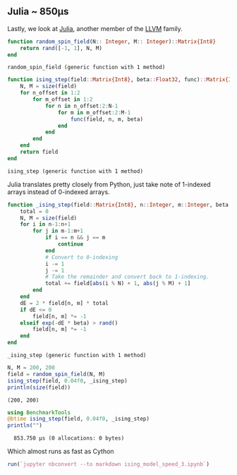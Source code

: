 ## Julia ~ 850μs 
Lastly, we look at [Julia](https://docs.julialang.org/en/v1/), another member of the [LLVM](https://en.wikipedia.org/wiki/LLVM) family.


```julia
function random_spin_field(N:: Integer, M:: Integer)::Matrix{Int8}
    return rand([-1, 1], N, M)
end
```


    random_spin_field (generic function with 1 method)



```julia
function ising_step(field::Matrix{Int8}, beta::Float32, func)::Matrix{Int8}
    N, M = size(field)
    for n_offset in 1:2
        for m_offset in 1:2
            for n in n_offset:2:N-1
                for m in m_offset:2:M-1
                    func(field, n, m, beta)
                end
            end
        end
    end
    return field
end
```


    ising_step (generic function with 1 method)


Julia translates pretty closely from Python, just take note of 1-indexed arrays instead of 0-indexed arrays.


```julia
function _ising_step(field::Matrix{Int8}, n::Integer, m::Integer, beta::Float32)
    total = 0
    N, M = size(field)
    for i in n-1:n+1
        for j in m-1:m+1
            if i == n && j == m
                continue
            end
            # Convert to 0-indexing
            i -= 1
            j -= 1
            # Take the remainder and convert back to 1-indexing.
            total += field[abs(i % N) + 1, abs(j % M) + 1]
        end
    end
    dE = 2 * field[n, m] * total
    if dE <= 0
        field[n, m] *= -1
    elseif exp(-dE * beta) > rand()
        field[n, m] *= -1
    end
end
```


    _ising_step (generic function with 1 method)



```julia
N, M = 200, 200
field = random_spin_field(N, M)
ising_step(field, 0.04f0, _ising_step)
println(size(field))
```

    (200, 200)



```julia
using BenchmarkTools
@btime ising_step(field, 0.04f0, _ising_step)
println("")
```

      853.750 μs (0 allocations: 0 bytes)
    


Which almost runs as fast as Cython


```julia
run(`jupyter nbconvert --to markdown ising_model_speed_3.ipynb`)
```
